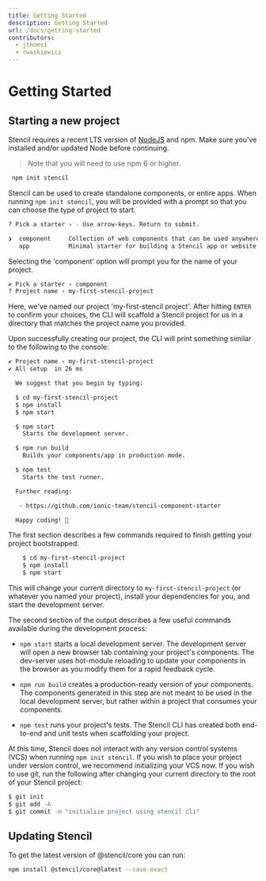 ```yaml
---
title: Getting Started
description: Getting Started
url: /docs/getting-started
contributors:
  - jthoms1
  - rwaskiewicz
---
```


# Getting Started

## Starting a new project

Stencil requires a recent LTS version of [NodeJS](https://nodejs.org/) and npm. Make sure you've installed and/or 
updated Node before continuing.

> Note that you will need to use npm 6 or higher.

```bash
 npm init stencil
```

Stencil can be used to create standalone components, or entire apps. When running `npm init stencil`, you will be
provided with a prompt so that you can choose the type of project to start.

```bash
? Pick a starter › - Use arrow-keys. Return to submit.

❯  component     Collection of web components that can be used anywhere
   app           Minimal starter for building a Stencil app or website
```

Selecting the 'component' option will prompt you for the name of your project.

```bash
✔ Pick a starter › component
? Project name › my-first-stencil-project
```

Here, we've named our project 'my-first-stencil project'. After hitting `ENTER` to confirm your choices, the CLI will
scaffold a Stencil project for us in a directory that matches the project name you provided.

Upon successfully creating our project, the CLI will print something similar to the following to the console:
```bash
✔ Project name › my-first-stencil-project
✔ All setup  in 26 ms

  We suggest that you begin by typing:

  $ cd my-first-stencil-project
  $ npm install
  $ npm start

  $ npm start
    Starts the development server.

  $ npm run build
    Builds your components/app in production mode.

  $ npm test
    Starts the test runner.

  Further reading:

   - https://github.com/ionic-team/stencil-component-starter

  Happy coding! 🎈
```

The first section describes a few commands required to finish getting your project bootstrapped.

```bash
    $ cd my-first-stencil-project
    $ npm install
    $ npm start
```

This will change your current directory to `my-first-stencil-project` (or whatever you named your project), install your
dependencies for you, and start the development server.

The second section of the output describes a few useful commands available during the development process:

- `npm start` starts a local development server. The development server will open a new browser tab containing your 
project's components. The dev-server uses hot-module reloading to update your components in the browser as you modify
them for a rapid feedback cycle.

- `npm run build` creates a production-ready version of your components. The components generated in this step are not
meant to be used in the local development server, but rather within a project that consumes your components.

- `npm test` runs your project's tests. The Stencil CLI has created both end-to-end and unit tests when scaffolding your project.

At this time, Stencil does not interact with any version control systems (VCS) when running `npm init stencil`. If you
wish to place your project under version control, we recommend initializing your VCS now. If you wish to use
git, run the following after changing your current directory to the root of your Stencil project:

```bash
$ git init
$ git add -A
$ git commit -m "initialize project using stencil cli" 
```

## Updating Stencil

To get the latest version of @stencil/core you can run:

```bash
npm install @stencil/core@latest --save-exact
```
